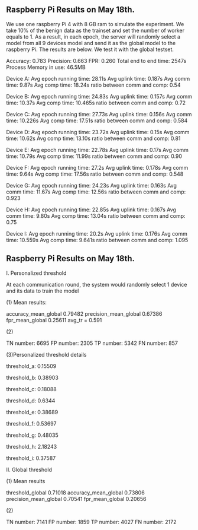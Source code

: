 ## Raspberry Pi Results on May 18th.

We use one raspberry Pi 4 with 8 GB ram to simulate the experiment. We take 10% of the benign data as the trainset and set the number of worker equals to 1.
As a result, in each epoch, the server will randomly select a model from all 9 devices model and send it as the global model to the raspberry Pi. The results are
below. We test it with the global testset.

Accuracy: 0.783
Precision: 0.663
FPR: 0.260
Total end to end time: 2547s
Process Memory in use: 46.5MB

Device A:
Avg epoch running time: 28.11s
Avg uplink time: 0.187s
Avg comm time: 9.87s
Avg comp time: 18.24s
ratio between comm and comp: 0.54

Device B:
Avg epoch running time: 24.83s
Avg uplink time: 0.157s
Avg comm time: 10.37s
Avg comp time: 10.465s
ratio between comm and comp: 0.72

Device C:
Avg epoch running time: 27.73s
Avg uplink time: 0.156s
Avg comm time: 10.226s
Avg comp time: 17.51s
ratio between comm and comp: 0.584

Device D:
Avg epoch running time: 23.72s
Avg uplink time: 0.15s
Avg comm time: 10.62s
Avg comp time: 13.10s
ratio between comm and comp: 0.81

Device E:
Avg epoch running time: 22.78s
Avg uplink time: 0.17s
Avg comm time: 10.79s
Avg comp time: 11.99s
ratio between comm and comp: 0.90

Device F:
Avg epoch running time: 27.2s
Avg uplink time: 0.178s
Avg comm time: 9.64s
Avg comp time: 17.56s
ratio between comm and comp: 0.548

Device G:
Avg epoch running time: 24.23s
Avg uplink time: 0.163s
Avg comm time: 11.67s
Avg comp time: 12.56s
ratio between comm and comp: 0.923

Device H:
Avg epoch running time: 22.85s
Avg uplink time: 0.167s
Avg comm time: 9.80s
Avg comp time: 13.04s
ratio between comm and comp: 0.75

Device I:
Avg epoch running time: 20.2s
Avg uplink time: 0.176s
Avg comm time: 10.559s
Avg comp time: 9.641s
ratio between comm and comp: 1.095

## Raspberry Pi Results on May 18th. 

I. Personalized threshold 

At each communication round, the system would randomly select 1 device and its data to train the model


(1) Mean results:

accuracy_mean_global 0.79482
precision_mean_global 0.67386
fpr_mean_global 0.25611
avg_tr = 0.591

(2) 

TN number: 6695
FP number: 2305
TP number: 5342
FN number: 857

(3)Personalized threshold details

threshold_a: 0.15509

threshold_b: 0.38903

threshold_c: 0.18088

threshold_d: 0.6344

threshold_e: 0.38689

threshold_f: 0.53697

threshold_g: 0.48035

threshold_h: 2.18243

threshold_i: 0.37587


II. Global threshold

(1) Mean results

threshold_global 0.71018
accuracy_mean_global 0.73806
precision_mean_global 0.70541
fpr_mean_global 0.20656

(2)

TN number: 7141
FP number: 1859
TP number: 4027
FN number: 2172


